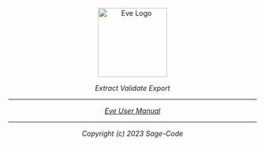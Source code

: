 <p align="center">
<a href="https://sagecode.net/eve" target="_blank" align="center">
<img src="https://sagecode.net/eve/img/eve-logo.svg" alt="Eve Logo" width="140"></img>
</a>
</p>

<p align="center"><i>Extract Validate Export<i/></p>

-------------------------------------------------------------------
<p align="center"> <a href=https://sagecode.net/eve/index.html>Eve User Manual</a>
</p>

-------------------------------------------------------------------
<p align="center">
Copyright (c) 2023 Sage-Code
</p>

